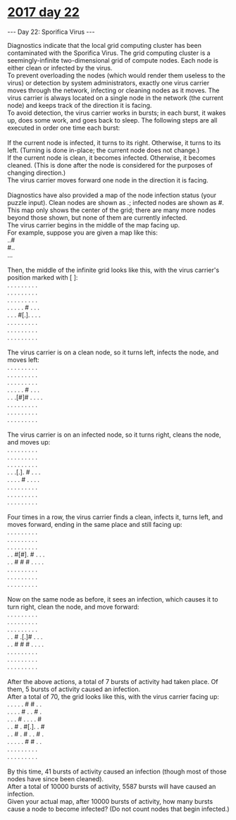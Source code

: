 # [2017 day 22](https://adventofcode.com/2017/day/22)

--- Day 22: Sporifica Virus ---

Diagnostics indicate that the local grid computing cluster has been contaminated with the Sporifica Virus. The grid computing cluster is a seemingly-infinite two-dimensional grid of compute nodes.  Each node is either clean or infected by the virus.\
To prevent overloading the nodes (which would render them useless to the virus) or detection by system administrators, exactly one virus carrier moves through the network, infecting or cleaning nodes as it moves. The virus carrier is always located on a single node in the network (the current node) and keeps track of the direction it is facing.\
To avoid detection, the virus carrier works in bursts; in each burst, it wakes up, does some work, and goes back to sleep. The following steps are all executed in order one time each burst:\
\
If the current node is infected, it turns to its right.  Otherwise, it turns to its left. (Turning is done in-place; the current node does not change.)\
If the current node is clean, it becomes infected.  Otherwise, it becomes cleaned. (This is done after the node is considered for the purposes of changing direction.)\
The virus carrier moves forward one node in the direction it is facing.\
\
Diagnostics have also provided a map of the node infection status (your puzzle input).  Clean nodes are shown as .; infected nodes are shown as #.  This map only shows the center of the grid; there are many more nodes beyond those shown, but none of them are currently infected.\
The virus carrier begins in the middle of the map facing up.\
For example, suppose you are given a map like this:\
..#\
#..\
...\
\
Then, the middle of the infinite grid looks like this, with the virus carrier's position marked with [ ]:\
. . . . . . . . .\
. . . . . . . . .\
. . . . . . . . .\
. . . . . # . . .\
. . . #[.]. . . .\
. . . . . . . . .\
. . . . . . . . .\
. . . . . . . . .\
\
The virus carrier is on a clean node, so it turns left, infects the node, and moves left:\
. . . . . . . . .\
. . . . . . . . .\
. . . . . . . . .\
. . . . . # . . .\
. . .[#]# . . . .\
. . . . . . . . .\
. . . . . . . . .\
. . . . . . . . .\
\
The virus carrier is on an infected node, so it turns right, cleans the node, and moves up:\
. . . . . . . . .\
. . . . . . . . .\
. . . . . . . . .\
. . .[.]. # . . .\
. . . . # . . . .\
. . . . . . . . .\
. . . . . . . . .\
. . . . . . . . .\
\
Four times in a row, the virus carrier finds a clean, infects it, turns left, and moves forward, ending in the same place and still facing up:\
. . . . . . . . .\
. . . . . . . . .\
. . . . . . . . .\
. . #[#]. # . . .\
. . # # # . . . .\
. . . . . . . . .\
. . . . . . . . .\
. . . . . . . . .\
\
Now on the same node as before, it sees an infection, which causes it to turn right, clean the node, and move forward:\
. . . . . . . . .\
. . . . . . . . .\
. . . . . . . . .\
. . # .[.]# . . .\
. . # # # . . . .\
. . . . . . . . .\
. . . . . . . . .\
. . . . . . . . .\
\
After the above actions, a total of 7 bursts of activity had taken place. Of them, 5 bursts of activity caused an infection.\
After a total of 70, the grid looks like this, with the virus carrier facing up:\
. . . . . # # . .\
. . . . # . . # .\
. . . # . . . . #\
. . # . #[.]. . #\
. . # . # . . # .\
. . . . . # # . .\
. . . . . . . . .\
. . . . . . . . .\
\
By this time, 41 bursts of activity caused an infection (though most of those nodes have since been cleaned).\
After a total of 10000 bursts of activity, 5587 bursts will have caused an infection.\
Given your actual map, after 10000 bursts of activity, how many bursts cause a node to become infected? (Do not count nodes that begin infected.)
